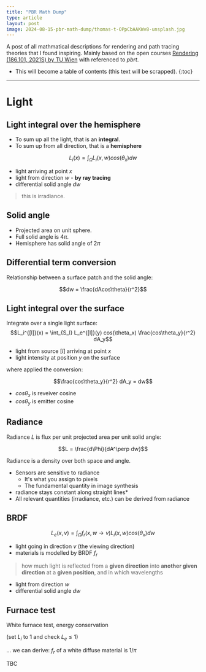 ```yaml
---
title: "PBR Math Dump"
type: article
layout: post
image: 2024-08-15-pbr-math-dump/thomas-t-OPpCbAAKWv8-unsplash.jpg
---
```

A post of all mathmatical descriptions for rendering and path tracing theories that I found inspiring. Mainly based on the open courses [Rendering (186.101, 2021S) by TU Wien](https://youtube.com/playlist?list=PLmIqTlJ6KsE2yXzeq02hqCDpOdtj6n6A9&si=0UzTvrBhRnMOKXVr) with referenced to *pbrt*.

* This will become a table of contents (this text will be scrapped).
{:toc}

---

# Light
## Light integral over the hemisphere
- To sum up all the light, that is an **integral**.
- To sum up from all direction, that is a **hemisphere**

$$L_i(x) = \int_\Omega L_i(x,w)cos(\theta_x)dw$$

- light arriving at point $x$
- light from direction $w$ - **by ray tracing**
- differential solid angle $dw$

> this is irradiance.

## Solid angle
- Projected area on unit sphere. 
- Full solid angle is $4\pi$. 
- Hemisphere has solid angle of $2\pi$

## Differential term conversion
Relationship between a surface patch and the solid angle:

$$dw = \frac{dAcos\theta}{r^2}$$

## Light integral over the surface
Integrate over a single light surface:
$$L_i^{[l]}(x) = \int_{S_l} L_e^{[l]}(y) cos(\theta_x) \frac{cos\theta_y}{r^2} dA_y$$



- light from source $[l]$ arriving at point $x$
- light intensity at position $y$ on the surface

where applied the conversion:

$$\frac{cos\theta_y}{r^2} dA_y = dw$$

- $cos\theta_x$ is reveiver cosine
- $cos\theta_y$ is emitter cosine

## Radiance
Radiance $L$ is flux per unit projected area per unit solid angle:

$$L = \frac{d\Phi}{dA^\perp dw}$$

Radiance is a density over both space and angle.

- Sensors are sensitive to radiance
  - It's what you assign to pixels
  - The fundamental quantity in image synthesis
- radiance stays constant along straight lines*
- All relevant quantities (irradiance, etc.) can be derived from radiance

## BRDF
$$L_e(x,v) = \int_\Omega f_r(x, w \rightarrow v) L_i(x,w) cos(\theta_x) dw$$

- light going in direction $v$ (the viewing direction)
- materials is modelled by BRDF $f_r$ 

> how much light is reflected from a **given direction** into **another given direction** at a **given position**, and in which wavelengths

- light from direction $w$
- differential solid angle $dw$


## Furnace test

White furnace test, energy conservation

(set $L_i$ to 1 and check $L_e \leq 1$)

... we can derive: $f_r$ of a white diffuse material is $1/\pi$

TBC

<!-- 
# Rendering equation
Photons are emitted from light sources, reflected by surfaces in the scene until they reach the sensor. In rendering, we (can) go the opposite way. We trace importons until they reach a light source.

---

recap light integral: compute the light which is going into direction v, integrate over hemisphere, check all directions for incoming light, cosine weighting anf material.

---

### 1 recursive formulation

$$L_e(x,v) = E(x,v) + \int_{\Omega} f_r(x,w \rightarrow v) L_i(x,w) cos(\theta_x) dw$$

---

$$L(x_1 \rightarrow v) = E(x_1 \rightarrow v) + \int_{\Omega_1} f_r(x_1,w_1 \rightarrow v) L(x_1 \leftarrow w_1) cos(\theta_x) dw_1$$

$$L(x_1 \rightarrow w_2) = E(x_2 \rightarrow w_2) + \int_{\Omega_2} f_r(x_2,w \rightarrow w_2) L(x_2 \leftarrow w) cos(\theta_x) dw$$

$L(x_1 \leftarrow w_1) = L(x_1 \rightarrow w_2)$

$$L(x \rightarrow v) = E(x \rightarrow v) + \int_{\Omega} f_r(x,w \rightarrow v) L(x \leftarrow w) cos(\theta_x) dw$$

---

### 2 operator formulation

$$L = L_e + TL$$

T: light transport operator

$$T = KG$$

K: local scattering operator, $L_o = KL_i$, turn incoming radiance into outgoing radiance, material

G: propagation operator, $L_i = GL_o$, turn outgoing radiance into incoming radiance, ray-tracing

$$L = (I-T)^{-1} L_e$$

$S = (I-T)^{-1}$ solution operator

$$S = (I-T)^{-1} = I + T +T^2+...$$

$$L = E + TE+T^2E+..., |T^k|\leq 1$$

This equation reaches an equilibrium after infinite time / iterations, after which it gives us the solution for the light distribution in the scene.

---

### 3 path integral formulation
So the path integral formulation is really just an integral which integrates over all surfaces at the same time

---

https://computergraphics.stackexchange.com/questions/9015/rendering-equation-in-terms-of-paths-rather-than-directions

---

https://pbr-book.org/3ed-2018/Light_Transport_III_Bidirectional_Methods/The_Path-Space_Measurement_Equation#

> 16.1 The Path-Space Measurement Equation
In light of the path integral form of the LTE from Equation (14.16), it’s useful to go back and formally describe the quantity that is being estimated when we compute pixel values for an image. Not only does this let us see how to apply the LTE to a wider set of problems than just computing 2D images (e.g., to precomputing scattered radiance distributions at the vertices of a polygonal model), but this process also leads us to a key theoretical mechanism for understanding the bidirectional path tracing and photon mapping algorithms in this chapter. 

https://pbr-book.org/3ed-2018/Light_Transport_I_Surface_Reflection/The_Light_Transport_Equation#TheSurfaceFormoftheLTE

https://pbr-book.org/3ed-2018/Light_Transport_I_Surface_Reflection/The_Light_Transport_Equation#IntegraloverPaths

https://pbr-book.org/3ed-2018/Light_Transport_III_Bidirectional_Methods/The_Path-Space_Measurement_Equation#SamplingCameras

---

$$I_j = \int_\Omega f_j(\bar{x}) d_\mu(\bar{x})$$

$$\bar{x} = x_0 x_1...x_k$$

$$d_\mu(\bar{x}) = dA(x_0) dA(x_1) ... dA(x_k)$$

$$f_j(\bar{x}) = L_e(x_0 \rightarrow x_1)G(x_0 \rightarrow x_1)f_s(x_0 \rightarrow x_1 \rightarrow x_2)...W_e^{(j)}(x_{k-1} \rightarrow x_k)$$

$$G(x \leftrightarrow x') = V(x \leftrightarrow x') \frac{|cos(\theta_o)cos(\theta_i')|}{||x-x'||^2}$$

$f_j$ is a product of several factors:
- the light emission $L_e$, which is simply the brightness of the light at position $x_0$ 
- geometry factors between each pair of vertices -- $G$
- the scattering factors $f_s$ for each inner vertex (reflection point), which model the material
- and finally the importance emission from the camera $W_e$. 

-->